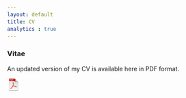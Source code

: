 ```yaml
---
layout: default
title: CV
analytics : true
---
```


### Vitae

An updated version of my CV is available here in PDF format.  

<a alt="pdf" href="https://dl.dropboxusercontent.com/u/7256527/CV/academic_cv/casillas_cv.pdf" target='_new'><span class="cv" title="cv"><img src="/assets/images/icons/pdf.png" alt="pdf image" height="30" width="30"></span></a>

<object data="https://dl.dropboxusercontent.com/u/7256527/CV/academic_cv/casillas_cv.pdf" type="application/pdf" width="100%" height="700">
</object>